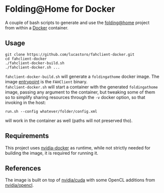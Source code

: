 # Folding@Home for Docker
A couple of bash scripts to generate and use the [folding@home](https://foldingathome.org/) project from within a [Docker](https://www.docker.com/) container.

## Usage
```
git clone https://github.com/lucastoro/fahclient-docker.git
cd fahclient-docker
./fahclient-docker-build.sh
./fahclient-docker.sh ...
```

`fahclient-docker-build.sh` will generate a `foldingathome` docker image. The image [entrypoint](https://docs.docker.com/engine/reference/builder/#entrypoint) is the `FAHClient` binary.  
`fahclient-docker.sh` will start a container with the generated `foldingathome` image, passing any argument to the container, but tweaking some of them so to simplify sharing resources through the `-v` docker option, so that invoking in the host:
```
run.sh --config whatever/folder/config.xml
```
will work in the container as well (paths will not preserved tho).

## Requirements
This project uses [nvidia-docker](https://github.com/NVIDIA/nvidia-docker) as runtime, while not strictly needed for building the image, it is required for running it.

## References
The image is built on top of [nvidia/cuda](https://hub.docker.com/r/nvidia/cuda/) with some OpenCL additions from [nvidia/opencl](https://hub.docker.com/r/nvidia/opencl).